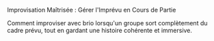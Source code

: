 
Improvisation Maîtrisée : Gérer l'Imprévu en Cours de Partie

Comment improviser avec brio lorsqu'un groupe sort complètement du cadre prévu, tout en gardant une histoire cohérente et immersive.
